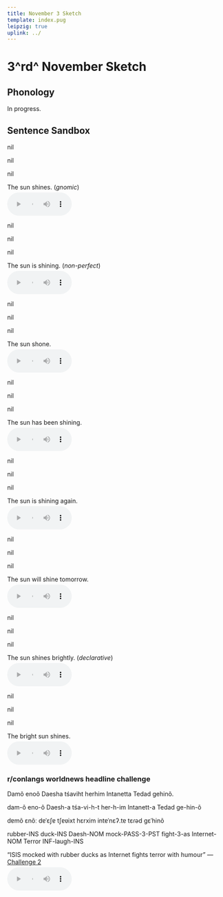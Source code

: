 ```yaml
---
title: November 3 Sketch
template: index.pug
leipzig: true
uplink: ../
---
```

<style>
  audio{width:150px;padding-top:4px}
</style>
# 3^rd^ November Sketch
<!--{h1:#top.center}-->

## Phonology
In progress.

## Sentence Sandbox

<div data-gloss>
  <p>nil</p>
  <p>nil</p>
  <p>nil</p>
  <p>The sun shines. (<i>gnomic</i>)<br/><audio src="audio/cstc_1.mp3" controls/></p>
</div>
<div data-gloss>
  <p>nil</p>
  <p>nil</p>
  <p>nil</p>
  <p>The sun is shining. (<i>non-perfect</i>)<br/><audio src="audio/cstc_2.mp3" controls/></p>
</div>
<div data-gloss>
  <p>nil</p>
  <p>nil</p>
  <p>nil</p>
  <p>The sun shone.<br/><audio src="audio/cstc_3.mp3" controls/></p>
</div>
<div data-gloss>
  <p>nil</p>
  <p>nil</p>
  <p>nil</p>
  <p>The sun has been shining.<br/><audio src="audio/cstc_4.mp3" controls/></p>
</div>
<div data-gloss>
  <p>nil</p>
  <p>nil</p>
  <p>nil</p>
  <p>The sun is shining again.<br/><audio src="audio/cstc_5.mp3" controls/></p>
</div>
<div data-gloss>
  <p>nil</p>
  <p>nil</p>
  <p>nil</p>
  <p>The sun will shine tomorrow.<br/><audio src="audio/cstc_6.mp3" controls/></p>
</div>
<div data-gloss>
  <p>nil</p>
  <p>nil</p>
  <p>nil</p>
  <p>The sun shines brightly. (<i>declarative</i>)<br/><audio src="audio/cstc_7.mp3" controls/></p>
</div>
<div data-gloss>
  <p>nil</p>
  <p>nil</p>
  <p>nil</p>
  <p>The bright sun shines.<br/><audio src="audio/cstc_8.mp3" controls/></p>
</div>

### r/conlangs worldnews headline challenge

<div data-gloss>
  <p>Damõ enoõ Daesha tśaviht herhim Intanetta Tedad gehinõ.</p>
  <p>dam-õ eno-õ Daesh-a tśa-vi-h-t her-h-im Intanett-a Tedad ge-hin-õ</p>
  <p>dɐmõ ɛnõː dɐˈɛʃɐ tʃɐʋixt hɛrxim intɐˈnɛʔ.tɐ tɛɾəd gɛˈhinõ</p>
  <p>rubber-INS duck-INS Daesh-NOM mock-PASS-3-PST fight-3-as Internet-NOM Terror INF-laugh-INS</p>
  <p>&ldquo;ISIS mocked with rubber ducks as Internet fights terror with humour&rdquo; &mdash; <a href="https://redd.it/3urdnd">Challenge 2</a><br/><audio src="audio/r-conlangs-worldnews-headline-2.mp3" controls/></p>
</div>
